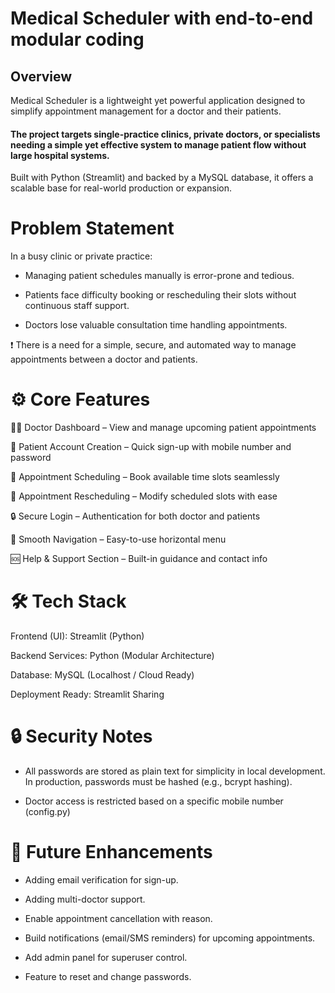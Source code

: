 # Medical Scheduler with end-to-end modular coding

## Overview
Medical Scheduler is a lightweight yet powerful application designed to simplify appointment management for a doctor and their patients.
#### The project targets single-practice clinics, private doctors, or specialists needing a simple yet effective system to manage patient flow without large hospital systems.
Built with Python (Streamlit) and backed by a MySQL database, it offers a scalable base for real-world production or expansion.

# Problem Statement
In a busy clinic or private practice:

* Managing patient schedules manually is error-prone and tedious.

* Patients face difficulty booking or rescheduling their slots without continuous staff support.

* Doctors lose valuable consultation time handling appointments.

❗ There is a need for a simple, secure, and automated way to manage appointments between a doctor and patients.

# ⚙️ Core Features
👨‍⚕️ Doctor Dashboard – View and manage upcoming patient appointments

👤 Patient Account Creation – Quick sign-up with mobile number and password

📅 Appointment Scheduling – Book available time slots seamlessly

🔄 Appointment Rescheduling – Modify scheduled slots with ease

🔒 Secure Login – Authentication for both doctor and patients

🧭 Smooth Navigation – Easy-to-use horizontal menu

🆘 Help & Support Section – Built-in guidance and contact info

# 🛠️ Tech Stack
Frontend (UI): Streamlit (Python)

Backend Services: Python (Modular Architecture)

Database: MySQL (Localhost / Cloud Ready)

Deployment Ready: Streamlit Sharing

# 🔒 Security Notes
* All passwords are stored as plain text for simplicity in local development. In production, passwords must be hashed (e.g., bcrypt hashing).

* Doctor access is restricted based on a specific mobile number (config.py)

# 🌟 Future Enhancements 
* Adding email verification for sign-up.

* Adding multi-doctor support.

* Enable appointment cancellation with reason.

* Build notifications (email/SMS reminders) for upcoming appointments.

* Add admin panel for superuser control.

* Feature to reset and change passwords.